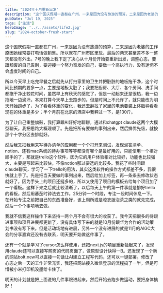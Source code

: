 ```yaml
---
title: "2024年十月重新出发"
description: "这个国庆假期一直都在广州，一来是因为没有旅游的预算，二来是因为老婆的工作原因她经常要打电话做销售。所以就在广州 [&hellip;]"
pubDate: "Jul 19, 2025"
tags: ["生活"]
heroImage: '../../assets/life2.jpg'
slug: "2024-october-fresh-start"
---
```


这个国庆假期一直都在广州，一来是因为没有旅游的预算，二来是因为老婆的工作原因她经常要打电话做销售。所以就在广州市区里玩，最后的两天甚至差不多一整天都没有外出。7号的晚上我下定了决心从十月份开始要重新出发，调整心态，要跟颓废的自己告别，要迎接一个努力奋发的自己，要做一个高执行力，没有迷惘不会虚度时间的自己。

所以今天早上吃完早餐之后就先从打扫家里的卫生并把脏脏的地板拖干净，这个时间比预期的要多一点，主要是地板太脏了；我要把厨房、大厅、各个房间、洗手间都拖干净比较花时间，虽然早上有秋天的感觉了，但是一动起来还是很热，我一边拖地一边滴汗。本来打算今天早上去跑步的，但是时间上不允许了，就只能改为明天开始跑步了，为了看看体重的变化，我还去翻找了家里的电池要装上体脂秤看看现在的体重是多少；半个月前在北京的酒店中我秤过一下，是130斤。

为了让自己重整旗鼓，我打算跟AI好好地聊聊，通过和chatgpt claude这两个大模型聊天，我把思路大概理顺了。先是把所有要做的事列出来，然后排优先级，就按那个十字分区去排就好。

然后我又把我用来写待办清单的应用都一个个打开来测试，发现滴答清单、notion、还有mac系统的待办事项等等都没有哪个是最好用的，只能使用一个相对顺手的了，那就是trello这个软件，因为它的用户体验相对比较好，功能也比较强大，主要是写起来比较快，不像notion那过要选的比较多。我花了些时间跟claude聊天，学习了一下trello的用法，其实这类软件的操作方式都差不多，我很快就上手了。先是把当天要做的事列出来，然后给加上标签，再一条条去修改状态就好了。因为手头上的项目还挺多的，所以又使用了项目的模板去给每个项目加了一个看板。这样下来之后就比较清晰了，以后每天上午的第一件事就是排好trello的看板，然后用蕃茄时钟法去工作，25分钟一个时段，专注一段时间休息一下。在开始专注之前把自己的东西准备好，该上厕所或是晾衣服泡茶之类的就先完成，然后一个个事项地去做。

我就不信我这样操作下来坚持一两个月不会有很大的收获了。我今天把很多的待跟进事项和项目进展都更新了，没有具体写下来的就是10月份跟华为合作的活动策划书没有写下来，但是活动场地有进展，另外一个没有进展的就是11月的AIGC大会的分享嘉宾还没有去联系，明天要开始做这件事了。

还有一个就是学习了cursor怎么样使用，还把next.js的项目重新捡起来了，发现用claude还可以直接写网页的代码页面了，做原型设计快得一B。还发现了一个新的网站bolt.new可以直接一句话让AI建立工程写代码，还可以一键部署。修改了心态之后一天的工作非常充实，我还把网站接入微信登录的流程搞了一半，但是可惜被小米打印机没墨给卡住了。

明天的计划就是把上面说的几件事跟进起来，然后开始去跑步做运动，要把身体搞好！